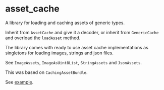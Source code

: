 # asset_cache

A library for loading and caching assets of generic types.

Inherit from `AssetCache` and give it a decoder, or inherit from `GenericCache` and overload the 
`loadAsset` method.

The library comes with ready to use asset cache implementations as singletons for loading images, 
strings and json files. 

See `ImageAssets`, `ImageAsUint8List`, `StringAssets` and `JsonAssets`.

This was based on `CachingAssetBundle`.

See [example](example).
